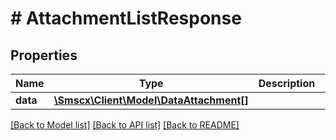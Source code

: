 # # AttachmentListResponse

## Properties

Name | Type | Description | Notes
------------ | ------------- | ------------- | -------------
**data** | [**\Smscx\Client\Model\DataAttachment[]**](DataAttachment.md) |  |

[[Back to Model list]](../../README.md#models) [[Back to API list]](../../README.md#endpoints) [[Back to README]](../../README.md)
